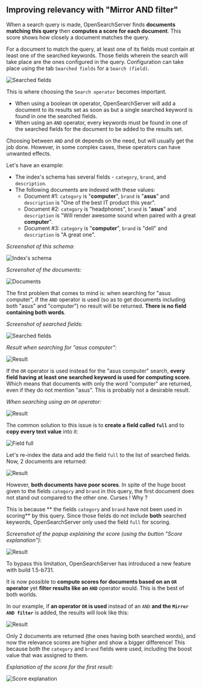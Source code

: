 ## Improving relevancy with "Mirror AND filter"

When a search query is made, OpenSearchServer finds **documents matching this query** then **computes a score for each document**. This score shows how closely a document matches the query.

For a document to match the query, at least one of its fields must contain at least one of the searched keywords. Those fields wherein the search will take place are the ones configured in the query. Configuration can take place using the tab `Searched fields` for a `Search (field)`.

![Searched fields](relevancy_1.png)

This is where choosing the `Search operator` becomes important.
* When using a boolean `OR` operator, OpenSearchServer will add a document to its results set as soon as but a single searched keyword is found in one the searched fields.
* When using an `AND` operator, every keywords must be found in one of the searched fields for the document to be added to the results set.

Choosing between `AND` and `OR` depends on the need, but will usually get the job done. However, in some complex cases, these operators can have unwanted effects.

Let's have an example:

* The index's schema has several fields - `category`, `brand`, and `description`.
* The following documents are indexed with these values:
  * Document #1: `category` is "**computer**", `brand` is "**asus**" and `description` is "One of the best IT product this year".
  * Document #2: `category` is "headphones", `brand` is "**asus**" and `description` is "Will render awesome sound when paired with a great **computer**".
  * Document #3: `category` is "**computer**", `brand` is "dell" and `description` is "A great one".
  
_Screenshot of this schema:_

![Index's schema](relevancy_2.png)

_Screenshot of the documents:_

![Documents](relevancy_docs.png)

The first problem that comes to mind is: when searching for "asus computer", if the `AND` operator is used (so as to get documents including both "asus" and "computer") no result will be returned. **There is no field containing both words**. 

_Screenshot of searched fields:_

![Searched fields](relevancy_searched_fields1.png)

_Result when searching for "asus computer":_

![Result](relevancy_result_1.png)

If the `OR` operator is used instead for the "asus computer" search, **every field having at least one searched keyword is used for computing score**. Which means that documents with only the word "computer" are returned, even if they do not mention "asus". This is probably not a desirable result.

_When searching using an `OR` operator:_

![Result](relevancy_result_1_2.png)

The common solution to this issue is to **create a field called `full`** and to **copy every text value** into it:

![Field full](relevancy_3.png)

Let's re-index the data and add the field `full` to the list of searched fields. Now, 2 documents are returned:

![Result](relevancy_result_2.png)

However, **both documents have poor scores**. In spite of the huge boost given to the fields `category` and `brand` in this query, the first document does not stand out compared to the other one. Curses ! Why ?

This is because ** the fields `category` and `brand` have not been used in scoring** by this query. Since those fields do not include **both** searched keywords, OpenSearchServer only used the field `full` for scoring.

_Screenshot of the popup explaining the score (using the button "Score explanation"):_

![Result](relevancy_score_1.png)

To bypass this limitation, OpenSearchServer has introduced a new feature with build 1.5-b731. 

It is now possible to **compute scores for documents based on an `OR` operator** yet **filter results like an `AND`** operator would. This is the best of both worlds.

In our example, if **an operator `OR` is used** instead of an `AND` **and the `Mirror AND filter`** is added, the results will look like this:

![Result](relevancy_mirorandfilter.png)

Only 2 documents are returned (the ones having both searched words), and now the relevance scores are higher and show a bigger difference! This because both the `category` and `brand` fields were used, including the boost value that was assigned to them.

_Explanation of the score for the first result:_

![Score explanation](relevancy_score_2.png)

